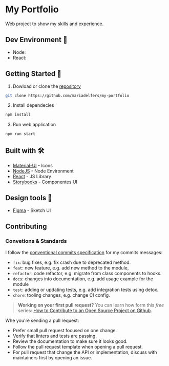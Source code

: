 # My Portfolio

Web project to show my skills and experience.

## Dev Environment 🔧
- Node:
- React:

## Getting Started 🏁 
1. Dowload or clone the [repository](https://github.com/mariadelfers/my-portfolio)
```bash
git clone https://github.com/mariadelfers/my-portfolio
```
2. Install dependecies
```bash
npm install
```
3. Run web application
```bash
npm run start
```
## Built with 🛠️

* [Material-UI](https://material-ui.com/es/components/icons/) - Icons
* [NodeJS](https://nodejs.org/es/download/) - Node Environment
* [React](https://es.reactjs.org/docs/getting-started.html) - JS Library
* [Storybooks](https://storybook.js.org/docs/guides/guide-react/) - Componentes UI 

## Design tools 🎨

* [Figma](https://www.figma.com/files/team/837081687303525522/ProyectoIntegrador) - Sketch UI

## Contributing

### Convetions & Standards

I follow the [conventional commits specification](https://www.conventionalcommits.org/en) for my commits messages:
- `fix`: bug fixes, e.g. fix crash due to deprecated method.
- `feat`: new feature, e.g. add new method to the module,
- `refactor`: code refactor, e.g. migrate from class components to hooks.
- `docs`: changes into documentation, e.g. add usage example for the module
- `test`: adding or updating tests, e.g. add integration tests using detox.
- `chore`: tooling changes, e.g. change CI config.

> **Working on your first pull request?** You can learn how form this _free_ series: [How to Contribute to an Open Source Project on Github](https://egghead.io/series/how-to-contribute-to-an-open-source-project-on-github).

Whe you're sending a pull request:

- Prefer small pull request focused on one change.
- Verify that linters and tests are passing.
- Review the documentation to make sure it looks good.
- Follow the pull request template when opening a pull request.
- For pull request that change the API or implementation, discuss with maintainers first by opening an issue.
